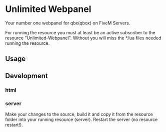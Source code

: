 # Unlimited Webpanel

Your number one webpanel for qbx(qbox) on FiveM Servers.

For running the resource you must at least be an active subscriber to the resource "Unlimited-Webpanel". Without you will miss the \*.lua files needed running the resource.

## Usage



## Development

### html


### server

Make your changes to the source, build it and copy it from the resource folder into your running resource (server). Restart the server (no resource restart!).
